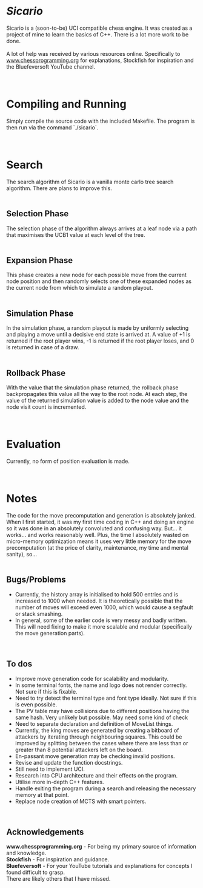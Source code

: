 # <strong><em>Sicario</em></strong>
Sicario is a (soon-to-be) UCI compatible chess engine. It was created as a project of mine to learn the basics of C++.
There is a lot more work to be done.
</br>
</br>
A lot of help was received by various resources online. Specifically to 
www.chessprogramming.org for explanations, Stockfish for inspiration and the Bluefeversoft YouTube channel.
</br>
</br>
</br>
<h1>Compiling and Running</h1>
Simply compile the source code with the included Makefile. The program is then run via the command `./sicario`.
</br>
</br>
</br>
<h1>Search</h1>
The search algorithm of Sicario is a vanilla monte carlo tree search algorithm. There are plans to improve this.
</br>
</br>
<h2>Selection Phase</h2>
The selection phase of the algorithm always arrives at a leaf node via a path that maximises the UCB1 value at each
level of the tree.
</br>
</br>
<h2>Expansion Phase</h2>
This phase creates a new node for each possible move from the current node position and then randomly selects one of
these expanded nodes as the current node from which to simulate a random playout.
</br>
</br>
<h2>Simulation Phase</h2>
In the simulation phase, a random playout is made by uniformly selecting and playing a move until a decisive end state
is arrived at. A value of +1 is returned if the root player wins, -1 is returned if the root player loses, and 0 is
returned in case of a draw.
</br>
</br>
<h2>Rollback Phase</h2>
With the value that the simulation phase returned, the rollback phase backpropagates this value all the way to the root
node. At each step, the value of the returned simulation value is added to the node value and the node visit count is
incremented.
</br>
</br>
</br>
<h1>Evaluation</h1>
Currently, no form of position evaluation is made.
</br>
</br>
</br>
<h1>Notes</h1>
The code for the move precomputation and generation is absolutely janked. When I first started, it was my first time
coding in C++ and doing an engine so it was done in an absolutely convoluted and confusing way. But... it works... and
works reasonably well. Plus, the time I absolutely wasted on micro-memory optimization means it uses very little memory 
for the move precomputation (at the price of clarity, maintenance, my time and mental sanity), so...
</br>
</br>
<h2>Bugs/Problems</h2>
<ul>
    <li>Currently, the history array is initialised to hold 500 entries and is increased to 1000 when needed. It is
    theoretically possible that the number of moves will exceed even 1000, which would cause a segfault or stack
    smashing.</li>
    <li>In general, some of the earlier code is very messy and badly written. This will need fixing to make it more
    scalable and modular (specifically the move generation parts).</li>
</ul>
</br>
<H2>To dos</H2>
<ul>
    <li>Improve move generation code for scalability and modularity.</li>
    <li>In some terminal fonts, the name and logo does not render correctly. Not sure if this is fixable.</li>
    <li>Need to try detect the terminal type and font type ideally. Not sure if this is even possible.</li>
    <li>The PV table may have collisions due to different positions having the same hash. Very unlikely but possible.
    May need some kind of check</li>
    <li>Need to separate declaration and definition of MoveList things.</li>
    <li>Currently, the king moves are generated by creating a bitboard of attackers by iterating through neighbouring
    squares. This could be improved by splitting between the cases where there are less than or greater than 8
    potential attackers left on the board.</li>
    <li>En-passant move generation may be checking invalid positions.</li>
    <li>Revise and update the function docstrings.</li>
    <li>Still need to implement UCI.</li>
    <li>Research into CPU architecture and their effects on the program.</li>
    <li>Utilise more in-depth C++ features.</li>
    <li>Handle exiting the program during a search and releasing the necessary memory at that point.</li>
    <li>Replace node creation of MCTS with smart pointers.</li>
</ul>
</br>
<H2>Acknowledgements</H2>
<strong>www.chessprogramming.org</strong> - For being my primary source of information and knowledge.</br>
<strong>Stockfish</strong> - For inspiration and guidance.</br>
<strong>Bluefeversoft</strong> - For your YouTube tutorials and explanations for concepts I found difficult to grasp.</br>
There are likely others that I have missed.</br>
</br>
